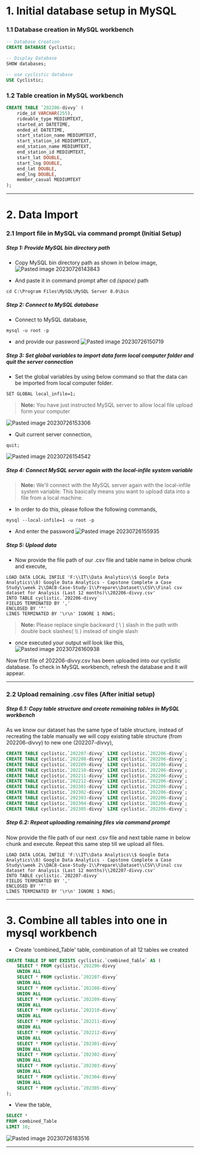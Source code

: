# 1. Initial database setup in MySQL

### 1.1 Database creation in MySQL workbench
```sql
-- Database Creation 
CREATE DATABASE Cyclistic; 

-- Display Database 
SHOW databases; 

-- use cyclistic database 
USE Cyclistic;
```

### 1.2 Table creation in MySQL workbench
```sql
CREATE TABLE `202206-divvy` (
	ride_id VARCHAR(255),
	rideable_type MEDIUMTEXT,
	started_at DATETIME,
	ended_at DATETIME,
	start_station_name MEDIUMTEXT,
	start_station_id MEDIUMTEXT,
	end_station_name MEDIUMTEXT,
	end_station_id MEDIUMTEXT,
	start_lat DOUBLE,
	start_lng DOUBLE,
	end_lat DOUBLE,
	end_lng DOUBLE,
	member_casual MEDIUMTEXT
);
```

---
# 2. Data Import

### 2.1 Import file in MySQL via command prompt (Initial Setup)

##### Step 1: Provide MySQL bin directory path
- Copy MySQL bin directory path as shown in below image,
![Pasted image 20230726143843](https://github.com/GaneshHonrao/Google-Data-Analytics-Capstone-Project-on-Cyclistic-Bike-Share-With-SQL-Tableau/assets/144705832/963128d6-fe67-4789-bead-624925a202a1)

- And paste it in command prompt after cd *(space)* path
```shell
cd C:\Program Files\MySQL\MySQL Server 8.0\bin
```

##### Step 2: Connect to MySQL database
- Connect to MySQL database,
```shell
mysql -u root -p
```
- and provide our password
![Pasted image 20230726150719](https://github.com/GaneshHonrao/Google-Data-Analytics-Capstone-Project-on-Cyclistic-Bike-Share-With-SQL-Tableau/assets/144705832/376c265e-2d89-43ea-82b6-a7d6bc4bd61e)

##### Step 3: Set global variables to import data form local computer folder and quit the server connection
- Set the global variables by using below command so that the data can be imported from local computer folder.
```shell
SET GLOBAL local_infile=1;
```

> **Note:**
> You have just instructed MySQL server to allow local file upload form your computer 

![Pasted image 20230726153306](https://github.com/GaneshHonrao/Google-Data-Analytics-Capstone-Project-on-Cyclistic-Bike-Share-With-SQL-Tableau/assets/144705832/3dd3cb44-dc2c-4d09-9f94-6edf998af3a9)

- Quit current server connection,
```shell
quit;
```


![Pasted image 20230726154542](https://github.com/GaneshHonrao/Google-Data-Analytics-Capstone-Project-on-Cyclistic-Bike-Share-With-SQL-Tableau/assets/144705832/49313d12-c20a-460c-900a-03001e67390c)

##### Step 4: Connect MySQL server again with the local-infile system variable

> **Note:**
> We'll connect with the MySQL server again with the local-infile system variable. This basically means you want to upload data into a file from a local machine.

- In order to do this, please follow the following commands,
```shell
mysql --local-infile=1 -u root -p
```
- And enter the password
![Pasted image 20230726155935](https://github.com/GaneshHonrao/Google-Data-Analytics-Capstone-Project-on-Cyclistic-Bike-Share-With-SQL-Tableau/assets/144705832/6ef78ec4-ab45-4798-81d6-197bd03aa6dc)


##### Step 5: Upload data
- Now provide the file path of our .csv file and table name in below chunk and execute,
```shell
LOAD DATA LOCAL INFILE 'F:\\IT\\Data Analytics\\$ Google Data Analytics\\8) Google Data Analytics - Capstone Complete a Case Study\\week 2\\DAC8-Case-Study-1\\Prepare\\Dataset\\CSV\\Final csv dataset for Analysis (Last 12 months)\\202206-divvy.csv' 
INTO TABLE cyclistic.`202206-divvy` 
FIELDS TERMINATED BY ',' 
ENCLOSED BY '"' 
LINES TERMINATED BY '\r\n' IGNORE 1 ROWS;
```

> **Note:**
> Please replace single backward ( \ ) slash in the path with double back slashes( \\\ ) instead of single slash

- once executed your output will look like this,
![Pasted image 20230726160938](https://github.com/GaneshHonrao/Google-Data-Analytics-Capstone-Project-on-Cyclistic-Bike-Share-With-SQL-Tableau/assets/144705832/dcd138d2-001f-40b1-9bd1-b1b7e8e5b935)

Now first file of 202206-divvy.csv has been uploaded into our cyclistic database. To check in MySQL workbench, refresh the database and it will appear.

---
### 2.2 Upload remaining .csv files (After initial setup)

##### Step 6.1: Copy table structure and create remaining tables in MySQL workbench
As we know our dataset has the same type of table structure, instead of recreating the table manually we will copy existing table structure (from 202206-divvy) to new one (202207-divvy),
```sql
CREATE TABLE cyclistic.`202207-divvy` LIKE cyclistic.`202206-divvy`;
CREATE TABLE cyclistic.`202208-divvy` LIKE cyclistic.`202206-divvy`;
CREATE TABLE cyclistic.`202209-divvy` LIKE cyclistic.`202206-divvy`;
CREATE TABLE cyclistic.`202210-divvy` LIKE cyclistic.`202206-divvy`;
CREATE TABLE cyclistic.`202211-divvy` LIKE cyclistic.`202206-divvy`;
CREATE TABLE cyclistic.`202212-divvy` LIKE cyclistic.`202206-divvy`;
CREATE TABLE cyclistic.`202301-divvy` LIKE cyclistic.`202206-divvy`;
CREATE TABLE cyclistic.`202302-divvy` LIKE cyclistic.`202206-divvy`;
CREATE TABLE cyclistic.`202303-divvy` LIKE cyclistic.`202206-divvy`;
CREATE TABLE cyclistic.`202304-divvy` LIKE cyclistic.`202206-divvy`;
CREATE TABLE cyclistic.`202305-divvy` LIKE cyclistic.`202206-divvy`;
```

##### Step 6.2: Repeat uploading remaining files via command prompt
Now provide the file path of our next .csv file and next table name in below chunk and execute. Repeat this same step till we upload all files.
```shell
LOAD DATA LOCAL INFILE 'F:\\IT\\Data Analytics\\$ Google Data Analytics\\8) Google Data Analytics - Capstone Complete a Case Study\\week 2\\DAC8-Case-Study-1\\Prepare\\Dataset\\CSV\\Final csv dataset for Analysis (Last 12 months)\\202207-divvy.csv' 
INTO TABLE cyclistic.`202207-divvy` 
FIELDS TERMINATED BY ',' 
ENCLOSED BY '"' 
LINES TERMINATED BY '\r\n' IGNORE 1 ROWS;
```

---
# 3. Combine all tables into one in mysql workbench

- Create 'combined_Table' table, combination of all 12 tables we created
```sql
CREATE TABLE IF NOT EXISTS cyclistic.`combined_Table` AS ( 
	SELECT * FROM cyclistic.`202206-divvy` 
	UNION ALL 
	SELECT * FROM cyclistic.`202207-divvy` 
	UNION ALL 
	SELECT * FROM cyclistic.`202208-divvy` 
	UNION ALL 
	SELECT * FROM cyclistic.`202209-divvy` 
	UNION ALL 
	SELECT * FROM cyclistic.`202210-divvy` 
	UNION ALL 
	SELECT * FROM cyclistic.`202211-divvy` 
	UNION ALL 
	SELECT * FROM cyclistic.`202212-divvy` 
	UNION ALL 
	SELECT * FROM cyclistic.`202301-divvy` 
	UNION ALL 
	SELECT * FROM cyclistic.`202302-divvy` 
	UNION ALL 
	SELECT * FROM cyclistic.`202303-divvy` 
	UNION ALL 
	SELECT * FROM cyclistic.`202304-divvy` 
	UNION ALL 
	SELECT * FROM cyclistic.`202305-divvy` 
);
```

- View the table,
```sql
SELECT *
FROM combined_Table
LIMIT 10;
```

![Pasted image 20230726183516](https://github.com/GaneshHonrao/Google-Data-Analytics-Capstone-Project-on-Cyclistic-Bike-Share-With-SQL-Tableau/assets/144705832/13feadc7-d2e4-4cb0-8421-c74de6c23b89)


---
